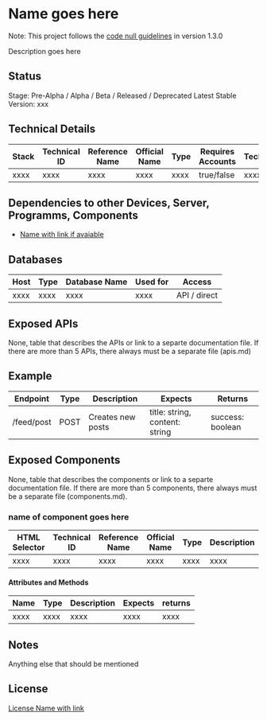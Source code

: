 # Name goes here

Note: This project follows the [code null guidelines](https://github.com/code-null/organization/blob/main/guidelines.md) in version 1.3.0

Description goes here

## Status

Stage: Pre-Alpha / Alpha / Beta / Released / Deprecated
Latest Stable Version: xxx

## Technical Details

| Stack | Technical ID | Reference Name | Official Name | Type | Requires Accounts | Technology |
| ----- | ------------ | -------------- | ------------- | ---- | ----------------- | ---------- |
| xxxx  | xxxx         | xxxx           | xxxx          | xxxx | true/false        | xxxxxxx    |

## Dependencies to other Devices, Server, Programms, Components

- [Name with link if avaiable]()

## Databases

| Host | Type | Database Name | Used for | Access       |
| ---- | ---- | ------------- | -------- | ------------ |
| xxxx | xxxx | xxxx          | xxxx     | API / direct |

## Exposed APIs

None, table that describes the APIs or link to a separte documentation file. If there are more than 5 APIs, there always must be a separate file (apis.md)

## Example

| Endpoint   | Type | Description       | Expects                        | Returns          |
| ---------- | ---- | ----------------- | ------------------------------ | ---------------- |
| /feed/post | POST | Creates new posts | title: string, content: string | success: boolean |

## Exposed Components

None, table that describes the components or link to a separte documentation file. If there are more than 5 components, there always must be a separate file (components.md).

### name of component goes here

| HTML Selector | Technical ID | Reference Name | Official Name | Type | Description |
| ------------- | ------------ | -------------- | ------------- | ---- | ----------- |
| xxxx          | xxxx         | xxxx           | xxxx          | xxxx | xxxx        |

#### Attributes and Methods

| Name | Type | Description | Expects | returns |
| ---- | ---- | ----------- | ------- | ------- |
| xxxx | xxxx | xxxx        | xxxx    | xxxx    |

## Notes

Anything else that should be mentioned

## License

[License Name with link]()

